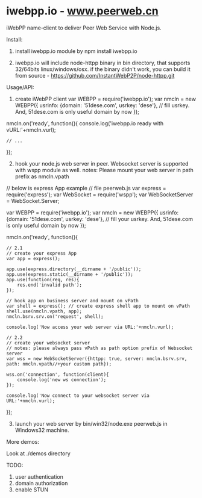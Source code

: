 iwebpp.io - www.peerweb.cn
=========

iWebPP name-client to deliver Peer Web Service with Node.js.


Install:
  
1. install iwebpp.io module by npm install iwebpp.io

2. iwebpp.io will include node-httpp binary in bin directory, that supports 32/64bits linux/windows/osx. 
   if the binary didn't work, you can build it from source - https://github.com/InstantWebP2P/node-httpp.git


Usage/API:

1. create iWebPP client
  var WEBPP = require('iwebpp.io');
  var nmcln = new WEBPP({
    usrinfo: {domain: '51dese.com', usrkey: 'dese'}, // fill usrkey. And, 51dese.com is only useful domain by now
  });

  nmcln.on('ready', function(){
    console.log('iwebpp.io ready with vURL:'+nmcln.vurl);
    
    // ...
  });
  
2. hook your node.js web server in peer. Websocket server is supported with wspp module as well.
   notes: Please mount your web server in path prefix as nmcln.vpath

// below is express App example
// file peerweb.js
var express = require('express');
var WebSocket = require('wspp');
var WebSocketServer = WebSocket.Server;

var WEBPP = require('iwebpp.io');
var nmcln = new WEBPP({
    usrinfo: {domain: '51dese.com', usrkey: 'dese'}, // fill your usrkey. And, 51dese.com is only useful domain by now
  });
  
  nmcln.on('ready', function(){
    
    // 2.1
    // create your express App
    var app = express();

    app.use(express.directory(__dirname + '/public'));
    app.use(express.static(__dirname + '/public'));
    app.use(function(req, res){
        res.end('invalid path');
    });
    
    // hook app on business server and mount on vPath
    var shell = express(); // create express shell app to mount on vPath
    shell.use(nmcln.vpath, app);
    nmcln.bsrv.srv.on('request', shell);
  
    console.log('Now access your web server via URL:'+nmcln.vurl);
    
    // 2.2
    // create your websocket server
    // notes: please always pass vPath as path option prefix of Websocket server
    var wss = new WebSocketServer({httpp: true, server: nmcln.bsrv.srv, path: nmcln.vpath//+your custom path});
	
	wss.on('connection', function(client){	
	    console.log('new ws connection');			
	});
	
	console.log('Now connect to your websocket server via URL:'+nmcln.vurl);
	
  });

3. launch your web server by bin/win32/node.exe peerweb.js in Windows32 machine.


More demos:

  Look at ./demos directory
  

TODO:

  1. user authentication
  2. domain authorization
  3. enable STUN 
